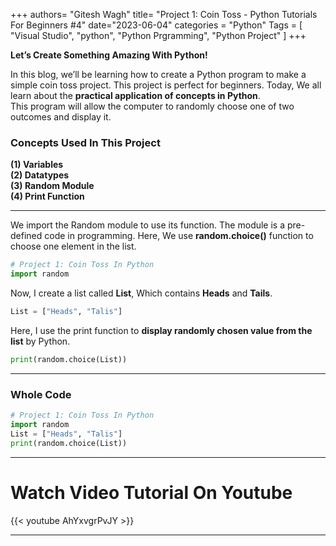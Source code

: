 +++
authors= "Gitesh Wagh"
title= "Project 1: Coin Toss - Python Tutorials For Beginners #4"
date="2023-06-04"
categories = "Python" 
Tags = [
     "Visual Studio",
     "python",
     "Python Prgramming",
     "Python Project"
] 
+++

**Let’s Create Something Amazing With Python!**

In this blog, we’ll be learning how to create a Python program to make a simple 
coin toss project. This project is perfect for beginners. Today, We all learn 
about the **practical application of concepts in Python**.  
This program will allow the computer to randomly choose one of two outcomes and 
display it.     

### Concepts Used In This Project
**(1) Variables**  
**(2) Datatypes**  
**(3) Random Module**  
**(4) Print Function**  

*****

We import the Random module to use its function. The module is a pre-defined code in programming. Here, We use **random.choice()** function to choose one element in the list. 

```python
# Project 1: Coin Toss In Python
import random                     
```

Now, I create a list called **List**, Which contains **Heads** and **Tails**. 

```python
List = ["Heads", "Talis"]
```

Here, I use the print function to **display randomly chosen value from the list** by Python.

```python
print(random.choice(List)) 
```

******

### Whole Code
```python
# Project 1: Coin Toss In Python
import random                     
List = ["Heads", "Talis"]  
print(random.choice(List))        
```

*******
# Watch Video Tutorial On Youtube
{{< youtube AhYxvgrPvJY >}}

*****